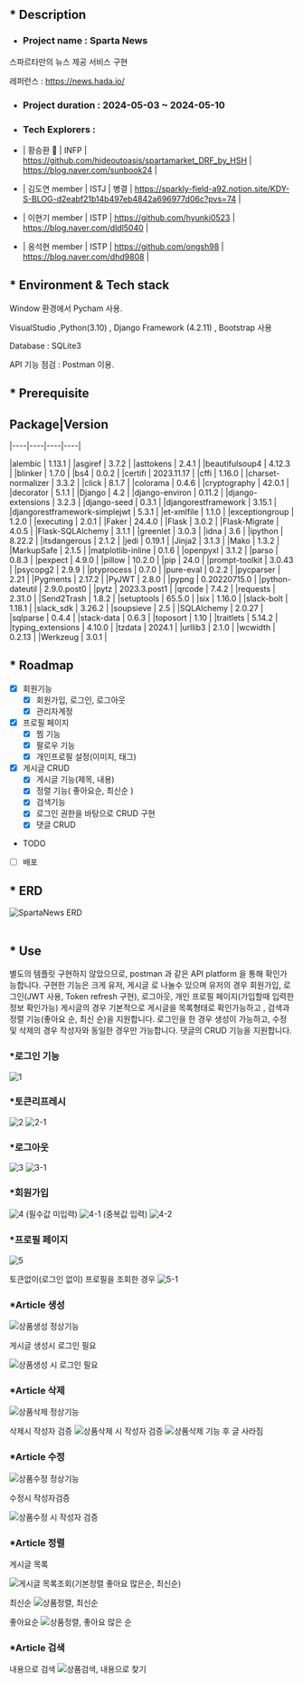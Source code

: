 
## * Description

   * ### Project name : Sparta News 
스파르타만의 뉴스 제공 서비스 구현

레퍼런스 : https://news.hada.io/

   * ### Project duration : 2024-05-03 ~ 2024-05-10


* ### Tech Explorers :

* | 황승환	👑  |	INFP |	https://github.com/hideoutoasis/spartamarket_DRF_by_HSH |	https://blog.naver.com/sunbook24 |
* | 김도연	member |	ISTJ | 병결		| https://sparkly-field-a92.notion.site/KDY-S-BLOG-d2eabf21b14b497eb4842a696977d06c?pvs=74 |
* | 이현기	member |	ISTP |	https://github.com/hyunki0523 |	https://blog.naver.com/dldl5040 |
* | 옹석현	member |	ISTP |	https://github.com/ongsh98 |	https://blog.naver.com/dhd9808	|

## * Environment & Tech stack
Window 환경에서 Pycham 사용. 

VisualStudio ,Python(3.10) , Django Framework (4.2.11) , Bootstrap 사용

Database : SQLite3 

API 기능 점검 : Postman 이용.

## * Prerequisite

Package|Version
-----------------

|----|----|----|----|

|alembic                        | 1.13.1 |
|asgiref                        | 3.7.2 |
|asttokens                      | 2.4.1 |
|beautifulsoup4                 | 4.12.3 |
|blinker                        | 1.7.0 |
|bs4                            | 0.0.2 |
|certifi                        | 2023.11.17 |
|cffi                           | 1.16.0 |
|charset-normalizer             | 3.3.2 |
|click                          | 8.1.7 |
|colorama                       | 0.4.6 |
|cryptography                   | 42.0.1 |
|decorator                      | 5.1.1 |
|Django                         | 4.2 |
|django-environ                 | 0.11.2 |
|django-extensions              | 3.2.3 |
|django-seed                    | 0.3.1 |
|djangorestframework            | 3.15.1 |
|djangorestframework-simplejwt  | 5.3.1 |
|et-xmlfile                     | 1.1.0 |
|exceptiongroup                 | 1.2.0 |
|executing                      | 2.0.1 |
|Faker                          | 24.4.0 |
|Flask                          | 3.0.2 |
|Flask-Migrate                  | 4.0.5 |
|Flask-SQLAlchemy               | 3.1.1 |
|greenlet                       | 3.0.3 |
|idna                           | 3.6 |
|ipython                        | 8.22.2 |
|itsdangerous                   | 2.1.2 |
|jedi                           | 0.19.1 |
|Jinja2                         | 3.1.3 |
|Mako                           | 1.3.2 |
|MarkupSafe                     | 2.1.5 |
|matplotlib-inline              | 0.1.6 |
|openpyxl                       | 3.1.2 |
|parso                          | 0.8.3 |
|pexpect                        | 4.9.0 |
|pillow                         | 10.2.0 |
|pip                            | 24.0 |
|prompt-toolkit                 | 3.0.43 |
|psycopg2                       | 2.9.9 |
|ptyprocess                     | 0.7.0 |
|pure-eval                      | 0.2.2 |
|pycparser                      | 2.21 |
|Pygments                       | 2.17.2 |
|PyJWT                          | 2.8.0 |
|pypng                          | 0.20220715.0 |
|python-dateutil                | 2.9.0.post0 |
|pytz                           | 2023.3.post1 |
|qrcode                         | 7.4.2 |
|requests                       | 2.31.0 |
|Send2Trash                     | 1.8.2 |
|setuptools                     | 65.5.0 |
|six                            | 1.16.0 |
|slack-bolt                     | 1.18.1 |
|slack_sdk                      | 3.26.2 |
|soupsieve                      | 2.5 |
|SQLAlchemy                     | 2.0.27 |
|sqlparse                       | 0.4.4 |
|stack-data                     | 0.6.3 |
|toposort                       | 1.10 |
|traitlets                      | 5.14.2 |
|typing_extensions              | 4.10.0 |
|tzdata                         | 2024.1 |
|urllib3                        | 2.1.0 |
|wcwidth                        | 0.2.13 |
|Werkzeug                       | 3.0.1 |


## * Roadmap

- [x] 회원기능 
    - [x] 회원가입, 로그인, 로그아웃
    - [x] 관리자계정
- [x] 프로필 페이지
  - [x] 찜 기능 
  - [x] 팔로우 기능 
  - [x] 개인프로필 설정(이미지, 태그)
- [x] 게시글 CRUD 
    - [x] 게시글 기능(제목, 내용)
    - [x] 정렬 기능( 좋아요순, 최신순 )
    - [x] 검색기능
    - [x] 로그인 권한을 바탕으로 CRUD 구현
    - [x] 댓글 CRUD

- TODO
- [ ] 배포

  
## * ERD<br/>
![SpartaNews ERD](https://github.com/hyunki0523/SpartaNewsPjt/assets/122522460/8c69f313-7ba6-463b-bd98-c0343999e0f4)
<br/><br/>

## * Use

별도의 템플릿 구현하지 않았으므로, postman 과 같은 API platform 을 통해 확인가능합니다.
구현한 기능은 크게 유저, 게시글 로 나눌수 있으며
유저의 경우
 회원가입, 로그인(JWT 사용, Token refresh 구현),
 로그아웃, 개인 프로필 페이지(가입할때 입력한 정보 확인가능)
게시글의 경우
 기본적으로 게시글을 목록형태로 확인가능하고 , 검색과 정렬 기능(좋아요 순, 최신 순)을 지원합니다.
 로그인을 한 경우 생성이 가능하고, 수정 및 삭제의 경우 작성자와 동일한 경우만 가능합니다.
 댓글의 CRUD 기능을 지원합니다.

### *로그인 기능

![1](https://github.com/hyunki0523/SpartaNewsPjt/assets/159873023/268de151-1867-4bba-a4c0-058408082cb9)

### *토큰리프레시

![2](https://github.com/hyunki0523/SpartaNewsPjt/assets/159873023/0f2a2bcb-f4e8-475f-8ddf-a158e08a54f0)
![2-1](https://github.com/hyunki0523/SpartaNewsPjt/assets/159873023/2fc1968d-7b9c-4324-a00c-490820f66d28)

### *로그아웃

![3](https://github.com/hyunki0523/SpartaNewsPjt/assets/159873023/a61bcc61-bd7a-4288-b181-81499bad6404)
![3-1](https://github.com/hyunki0523/SpartaNewsPjt/assets/159873023/18c67909-85fa-4eb0-a856-89b2f24e540d)

### *회원가입

![4](https://github.com/hyunki0523/SpartaNewsPjt/assets/159873023/c24eef12-fdcf-4001-8d70-d66352f73c65)
(필수값 미입력)
![4-1](https://github.com/hyunki0523/SpartaNewsPjt/assets/159873023/4c8537e6-fe68-4628-a2be-36ea7cda3a67)
(중복값 입력)
![4-2](https://github.com/hyunki0523/SpartaNewsPjt/assets/159873023/f73bb0fd-1d47-4e90-9e25-93582377c047)

### *프로필 페이지
![5](https://github.com/hyunki0523/SpartaNewsPjt/assets/159873023/1ab75aec-f47a-4d8a-b4e9-018327ece9d6)

토큰없이(로그인 없이) 프로필을 조회한 경우
![5-1](https://github.com/hyunki0523/SpartaNewsPjt/assets/159873023/2b98269f-093e-4d4e-a0bb-a181ff9332d4)

### *Article 생성
![상품생성 정상기능](https://github.com/hyunki0523/SpartaNewsPjt/assets/159873023/01b7274d-0c63-4f51-b4ac-ed5b237f9a56)

게시글 생성시 로그인 필요

![상품생성 시 로그인 필요](https://github.com/hyunki0523/SpartaNewsPjt/assets/159873023/49a51725-fdd3-416f-8dc0-698c44f2491f)
### *Article 삭제 

![상품삭제 정상기능](https://github.com/hyunki0523/SpartaNewsPjt/assets/159873023/c943a0be-286c-47fa-814e-fef09cd87c93)

삭제시 작성자 검증
![상품삭제 시 작성자 검증](https://github.com/hyunki0523/SpartaNewsPjt/assets/159873023/3269d3c8-2ba1-462e-88a0-17363547e7af)
![상품삭제 기능 후 글 사라짐](https://github.com/hyunki0523/SpartaNewsPjt/assets/159873023/53adf854-cf9d-4b43-a1ce-9927afac25bb)

### *Article 수정

![상품수정 정상기능](https://github.com/hyunki0523/SpartaNewsPjt/assets/159873023/e870da65-c124-4ec3-b13a-d7e4e995f834)

수정시 작성자검증

![상품수정 시 작성자 검증](https://github.com/hyunki0523/SpartaNewsPjt/assets/159873023/a6c7d8e7-95c8-4d2b-a67c-7b1f52e241a6)


### *Article 정렬

게시글 목록

![게시글 목록조회(기본정렬 좋아요 많은순, 최신순)](https://github.com/hyunki0523/SpartaNewsPjt/assets/159873023/9a2c6f53-7ada-44ac-b9b8-931f0b261ebd)

최신순
![상품정렬, 최신순](https://github.com/hyunki0523/SpartaNewsPjt/assets/159873023/8f3efec4-8be9-498d-a839-5c1f5ec47e5c)

좋아요순
![상품정렬, 좋아요 많은 순](https://github.com/hyunki0523/SpartaNewsPjt/assets/159873023/d7b75cc7-106b-4385-b913-f87cb4d3992b)

### *Article 검색
내용으로 검색
![상품검색, 내용으로 찾기](https://github.com/hyunki0523/SpartaNewsPjt/assets/159873023/2058d076-1a06-4788-a226-67c4c7f8c495)

